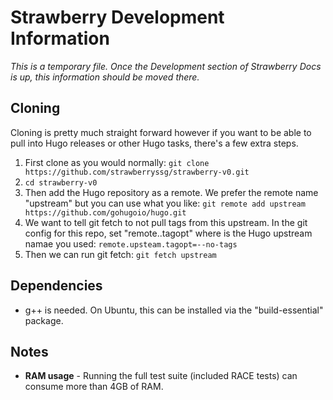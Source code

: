 # Strawberry Development Information

*This is a temporary file. Once the Development section of Strawberry Docs is up, this information should be moved there.*

## Cloning

Cloning is pretty much straight forward however if you want to be able to pull into Hugo releases or other Hugo tasks, there's a few extra steps.

1. First clone as you would normally: `git clone https://github.com/strawberryssg/strawberry-v0.git`
1. `cd strawberry-v0`
1. Then add the Hugo repository as a remote. We prefer the remote name "upstream" but you can use what you like: `git remote add upstream https://github.com/gohugoio/hugo.git`
1. We want to tell git fetch to not pull tags from this upstream. In the git config for this repo, set "remote.<name>.tagopt" where <name> is the Hugo upstream namae you used: `remote.upsteam.tagopt=--no-tags`
1. Then we can run git fetch: `git fetch upstream`


## Dependencies

- g++ is needed. On Ubuntu, this can be installed via the "build-essential" package.


## Notes

- **RAM usage** - Running the full test suite (included RACE tests) can consume more than 4GB of RAM.
